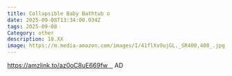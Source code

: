```yaml
---
title: Collapsible Baby Bathtub o
date: 2025-09-08T13:34:00.034Z
tags: 2025-09-08
Category: other
description: 18.XX
image: https://m.media-amazon.com/images/I/41flXv9ujGL._SR400,400_.jpg
---
```

https://amzlink.to/az0oC8uE669fw    AD